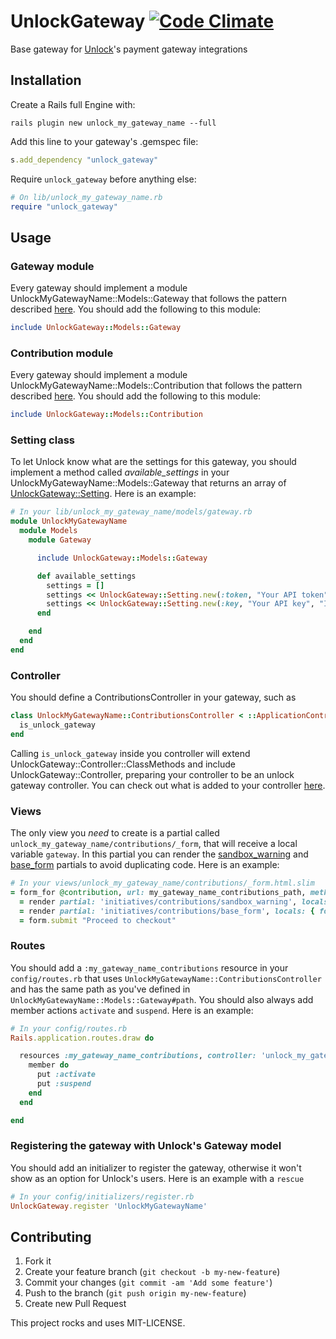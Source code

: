 # UnlockGateway [![Code Climate](https://codeclimate.com/github/danielweinmann/unlock_gateway.png)](https://codeclimate.com/github/danielweinmann/unlock_gateway)

Base gateway for [Unlock](http://github.com/danielweinmann/unlock)'s payment gateway integrations

## Installation

Create a Rails full Engine with:

``` terminal
rails plugin new unlock_my_gateway_name --full
```

Add this line to your gateway's .gemspec file:

``` ruby
s.add_dependency "unlock_gateway"
```

Require `unlock_gateway` before anything else:

``` ruby
# On lib/unlock_my_gateway_name.rb
require "unlock_gateway"
```

## Usage

### Gateway module

Every gateway should implement a module UnlockMyGatewayName::Models::Gateway that follows the pattern described [here](https://github.com/danielweinmann/unlock_gateway/blob/master/lib/unlock_gateway/models/gateway.rb). You should add the following to this module:

``` ruby
include UnlockGateway::Models::Gateway
```

### Contribution module

Every gateway should implement a module UnlockMyGatewayName::Models::Contribution that follows the pattern described [here](https://github.com/danielweinmann/unlock_gateway/blob/master/lib/unlock_gateway/models/contribution.rb). You should add the following to this module:

``` ruby
include UnlockGateway::Models::Contribution
```

### Setting class

To let Unlock know what are the settings for this gateway, you should implement a method called _available_settings_ in your UnlockMyGatewayName::Models::Gateway that returns an array of [UnlockGateway::Setting](https://github.com/danielweinmann/unlock_gateway/blob/master/lib/unlock_gateway/setting.rb). Here is an example:

``` ruby
# In your lib/unlock_my_gateway_name/models/gateway.rb
module UnlockMyGatewayName
  module Models
    module Gateway

      include UnlockGateway::Models::Gateway

      def available_settings
        settings = []
        settings << UnlockGateway::Setting.new(:token, "Your API token", "Instructions")
        settings << UnlockGateway::Setting.new(:key, "Your API key", "Instructions")
      end

    end
  end
end
```

### Controller

You should define a ContributionsController in your gateway, such as

``` ruby
class UnlockMyGatewayName::ContributionsController < ::ApplicationController
  is_unlock_gateway
end
```

Calling `is_unlock_gateway` inside you controller will extend UnlockGateway::Controller::ClassMethods and include UnlockGateway::Controller, preparing your controller to be an unlock gateway controller. You can check out what is added to your controller [here](https://github.com/danielweinmann/unlock_gateway/blob/master/lib/unlock_gateway/controller.rb).

### Views

The only view you _need_ to create is a partial called `unlock_my_gateway_name/contributions/_form`, that will receive a local variable `gateway`. In this partial you can render the [sandbox_warning](https://github.com/danielweinmann/unlock/blob/master/app/views/initiatives/contributions/_sandbox_warning.html.slim) and [base_form](https://github.com/danielweinmann/unlock/blob/master/app/views/initiatives/contributions/_base_form.html.slim) partials to avoid duplicating code. Here is an example:

``` ruby
# In your views/unlock_my_gateway_name/contributions/_form.html.slim
= form_for @contribution, url: my_gateway_name_contributions_path, method: :post do |form|
  = render partial: 'initiatives/contributions/sandbox_warning', locals: { gateway: gateway }
  = render partial: 'initiatives/contributions/base_form', locals: { form: form, gateway: gateway }
  = form.submit "Proceed to checkout"
```

### Routes

You should add a `:my_gateway_name_contributions` resource in your `config/routes.rb` that uses `UnlockMyGatewayName::ContributionsController` and has the same path as you've defined in `UnlockMyGatewayName::Models::Gateway#path`. You should also always add member actions `activate` and `suspend`. Here is an example:

``` ruby
# In your config/routes.rb
Rails.application.routes.draw do

  resources :my_gateway_name_contributions, controller: 'unlock_my_gateway_name/contributions', only: [:create, :edit, :update], path: '/my_gateway_name' do
    member do
      put :activate
      put :suspend
    end
  end

end
```

### Registering the gateway with Unlock's Gateway model

You should add an initializer to register the gateway, otherwise it won't show as an option for Unlock's users. Here is an example with a `rescue`

``` ruby
# In your config/initializers/register.rb
UnlockGateway.register 'UnlockMyGatewayName'
```

## Contributing

1. Fork it
2. Create your feature branch (`git checkout -b my-new-feature`)
3. Commit your changes (`git commit -am 'Add some feature'`)
4. Push to the branch (`git push origin my-new-feature`)
5. Create new Pull Request


This project rocks and uses MIT-LICENSE.

